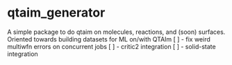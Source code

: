 # qtaim_generator
A simple package to do qtaim on molecules, reactions, and (soon) surfaces. Oriented towards building datasets for ML on/with QTAIm
[ ] - fix weird multiwfn errors on concurrent jobs
[ ] - critic2 integration 
[ ] - solid-state integration 
